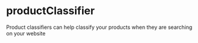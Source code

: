 # productClassifier
Product classifiers can help classify your products when they are searching on your website

